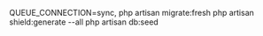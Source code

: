 QUEUE_CONNECTION=sync,
php artisan migrate:fresh
php artisan shield:generate --all
php artisan db:seed
